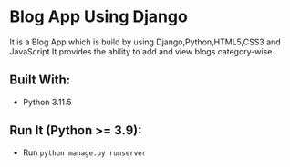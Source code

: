 # Blog App Using Django

It is a Blog App which is build by using Django,Python,HTML5,CSS3 and JavaScript.It provides the ability to add and view blogs category-wise.

## Built With:
* Python 3.11.5

## Run It (Python >= 3.9):
- Run ```python manage.py runserver```

